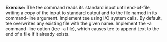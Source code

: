 **Exercise:** The tee command reads its standard input until end-of-file, writing a copy of the input
to standard output and to the file named in its command-line argument.
Implement tee using I/O system calls. By default, tee overwrites any existing file with
the given name. Implement the –a command-line option (tee –a file), which causes tee
to append text to the end of a file if it already exists.
